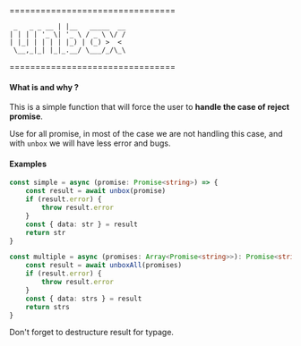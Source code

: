 ================================
```
 _   _ _ __ | |__   _____  __
| | | | '_ \| '_ \ / _ \ \/ /
| |_| | | | | |_) | (_) >  <
 \__,_|_| |_|_.__/ \___/_/\_\

```
================================

#### What is and why ?

This is a simple function that will force the user to **handle the case of reject promise**.

Use for all promise, in most of the case we are not handling this case, and with `unbox` we will have less error and bugs.

#### Examples

```ts
const simple = async (promise: Promise<string>) => {
    const result = await unbox(promise)
    if (result.error) {
        throw result.error
    }
    const { data: str } = result
    return str
}

const multiple = async (promises: Array<Promise<string>>): Promise<string[]> => {
    const result = await unboxAll(promises)
    if (result.error) {
        throw result.error
    }
    const { data: strs } = result
    return strs
}
```

Don't forget to destructure result for typage.

